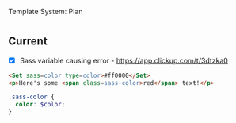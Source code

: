 <Set site_title>Template System: Plan</Set>

<h1><Get site_title></h1>
<Meta title><Get site_title></Meta>

## Current

- [x] Sass variable causing error - https://app.clickup.com/t/3dtzka0

```html
<Set sass=color type=color>#ff0000</Set>
<p>Here's some <span class=sass-color>red</span> text!</p>
```

```scss
.sass-color {
  color: $color;
}
```


